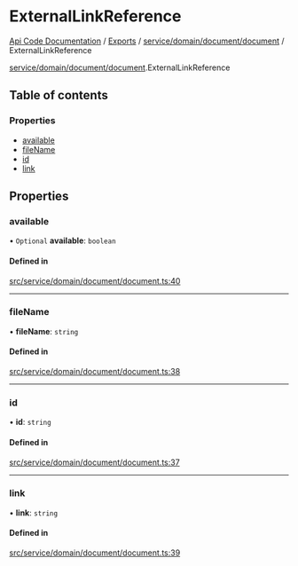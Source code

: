 # ExternalLinkReference
 
[Api Code Documentation](../README.md) / [Exports](../modules.md) / [service/domain/document/document](../modules/service_domain_document_document.md) / ExternalLinkReference

[service/domain/document/document](../modules/service_domain_document_document.md).ExternalLinkReference

## Table of contents

### Properties

- [available](service_domain_document_document.ExternalLinkReference.md#available)
- [fileName](service_domain_document_document.ExternalLinkReference.md#filename)
- [id](service_domain_document_document.ExternalLinkReference.md#id)
- [link](service_domain_document_document.ExternalLinkReference.md#link)

## Properties

### available

• `Optional` **available**: `boolean`

#### Defined in

[src/service/domain/document/document.ts:40](https://github.com/openkfw/TruBudget/blob/3cf6626/api/src/service/domain/document/document.ts#L40)

___

### fileName

• **fileName**: `string`

#### Defined in

[src/service/domain/document/document.ts:38](https://github.com/openkfw/TruBudget/blob/3cf6626/api/src/service/domain/document/document.ts#L38)

___

### id

• **id**: `string`

#### Defined in

[src/service/domain/document/document.ts:37](https://github.com/openkfw/TruBudget/blob/3cf6626/api/src/service/domain/document/document.ts#L37)

___

### link

• **link**: `string`

#### Defined in

[src/service/domain/document/document.ts:39](https://github.com/openkfw/TruBudget/blob/3cf6626/api/src/service/domain/document/document.ts#L39)
